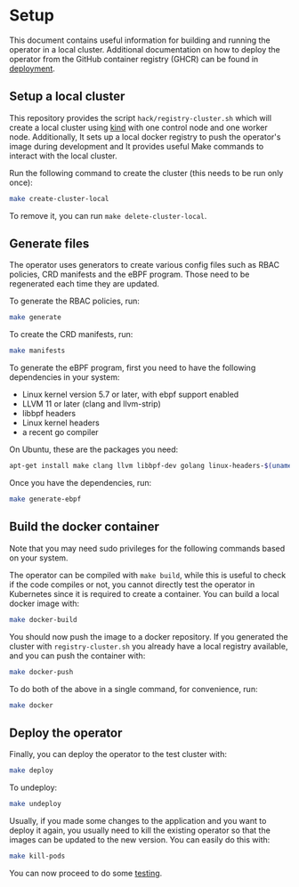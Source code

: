 # Setup

This document contains useful information for building and running the
operator in a local cluster. Additional documentation on how to deploy
the operator from the GitHub container registry (GHCR) can be found in
[deployment](./DEPLOYMENT.md).

## Setup a local cluster

This repository provides the script `hack/registry-cluster.sh` which
will create a local cluster using
[kind](https://github.com/kubernetes-sigs/kind) with one control node
and one worker node. Additionally, It sets up a local docker registry
to push the operator's image during development and It provides
useful Make commands to interact with the local cluster.

Run the following command to create the cluster (this needs to be run
only once):

```bash
make create-cluster-local
```

To remove it, you can run `make delete-cluster-local`.

## Generate files

The operator uses generators to create various config files such as
RBAC policies, CRD manifests and the eBPF program. Those need to be
regenerated each time they are updated.

To generate the RBAC policies, run:

```bash
make generate
```

To create the CRD manifests, run:

```bash
make manifests
```

To generate the eBPF program, first you need to have the following
dependencies in your system:

- Linux kernel version 5.7 or later, with ebpf support enabled
- LLVM 11 or later (clang and llvm-strip)
- libbpf headers
- Linux kernel headers
- a recent go compiler

On Ubuntu, these are the packages you need:

```bash
apt-get install make clang llvm libbpf-dev golang linux-headers-$(uname -r)
```

Once you have the dependencies, run:

```bash
make generate-ebpf
```

## Build the docker container

Note that you may need sudo privileges for the following commands
based on your system.

The operator can be compiled with `make build`, while this is useful
to check if the code compiles or not, you cannot directly test the
operator in Kubernetes since it is required to create a container. You
can build a local docker image with:

```bash
make docker-build
```

You should now push the image to a docker repository. If you generated
the cluster with `registry-cluster.sh` you already have a local
registry available, and you can push the container with:

```bash
make docker-push
```

To do both of the above in a single command, for convenience, run:

```bash
make docker
```

## Deploy the operator

Finally, you can deploy the operator to the test cluster with:

```bash
make deploy
```

To undeploy:

```bash
make undeploy
```

Usually, if you made some changes to the application and you want to
deploy it again, you usually need to kill the existing operator so
that the images can be updated to the new version. You can easily do
this with:

```bash
make kill-pods
```

You can now proceed to do some [testing](./TESTING.md).
